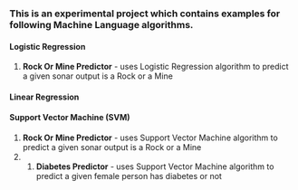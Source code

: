 ### This is an experimental project which contains examples for following Machine Language algorithms.

#### Logistic Regression

1. **Rock Or Mine Predictor** - uses Logistic Regression algorithm to predict a given sonar output is a Rock or a Mine

#### Linear Regression

#### Support Vector Machine (SVM)

1. **Rock Or Mine Predictor** - uses Support Vector Machine algorithm to predict a given sonar output is a Rock or a Mine
2. 1. **Diabetes Predictor** - uses Support Vector Machine algorithm to predict a given female person has diabetes or not
